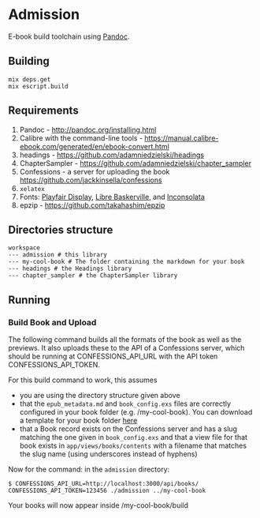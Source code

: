 # Admission

E-book build toolchain using [Pandoc](http://pandoc.org/).

## Building

```
mix deps.get
mix escript.build
```

## Requirements

1. Pandoc - http://pandoc.org/installing.html
2. Calibre with the command-line tools - https://manual.calibre-ebook.com/generated/en/ebook-convert.html
3. headings - https://github.com/adamniedzielski/headings
4. ChapterSampler - https://github.com/adamniedzielski/chapter_sampler
5. Confessions - a server for uploading the book https://github.com/jackkinsella/confessions
6. ```xelatex```
7. Fonts: [Playfair Display](https://www.fontsquirrel.com/fonts/playfair-display), [Libre Baskerville](https://www.fontsquirrel.com/fonts/libre-baskerville), and [Inconsolata](https://github.com/google/fonts/tree/master/ofl/inconsolata)
8. epzip - https://github.com/takahashim/epzip

## Directories structure

```
workspace
--- admission # this library
--- my-cool-book # The folder containing the markdown for your book
--- headings # the Headings library
--- chapter_sampler # the ChapterSampler library
```

## Running

### Build Book and Upload

The following command builds all the formats of the book as well as the previews. It also uploads these to the API of a Confessions server, which should be running at CONFESSIONS_API_URL with the API token CONFESSIONS_API_TOKEN.

For this build command to work, this assumes
* you are using the directory structure given above
* that the `epub_metadata.md` and `book_config.exs` files are correctly configured in your book folder (e.g. /my-cool-book). You can download a template for your book folder [here](https://github.com/adamniedzielski/test-book)
* that a Book record exists on the Confessions server and has a slug
  matching the one given in `book_config.exs` and that a view file for
that book exists in `app/views/books/contents` with a filename that matches the slug name (using
underscores instead of hyphens)

Now for the command: in the ```admission``` directory:

```
$ CONFESSIONS_API_URL=http://localhost:3000/api/books/ CONFESSIONS_API_TOKEN=123456 ./admission ../my-cool-book
```

Your books will now appear inside /my-cool-book/build
